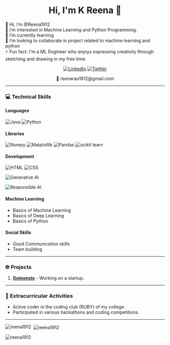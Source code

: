 <h1 align="center">Hi, I'm K Reena 👋</h1>
👋 Hi, I’m @Reena1912
<br>
👀 I’m interested in Machine Learning and Python Programming.
<br>
🌱 I’m currently learning
<br>
💞 I’m looking to collaborate in project related to machine learning and python
<br>
⚡ Fun fact: I'm a ML Engineer who enjoys expressing creativity through sketching and drawing in my free time.

<p align="center">
  <a href="https://www.linkedin.com/in/reena-k-0aa37b244/"><img src="https://img.shields.io/badge/LinkedIn-0A66C2?style=for-the-badge&logo=linkedin&logoColor=white" alt="LinkedIn"/></a>
  <a href="https://x.com/KReena1903"><img src="https://img.shields.io/badge/Twitter-1DA1F2?style=for-the-badge&logo=twitter&logoColor=white" alt="Twitter"/></a>

</p>

<p align="center">📧 reenarao1912@gmail.com </p>

---

### 💻 Technical Skills
#### Languages

![Java](https://img.shields.io/badge/Java-00599C?style=for-the-badge&logo=c%2B%2B&logoColor=white)
![Python](https://img.shields.io/badge/Python-3776AB?style=for-the-badge&logo=python&logoColor=white)

#### Libraries
![Numpy](https://img.shields.io/badge/Numpy-013243?style=for-the-badge&logo=numpy&logoColor=white)
![Matplotlib](https://img.shields.io/badge/Matplotlib-0176C1?style=for-the-badge&logo=matplotlib&logoColor=white)
![Pandas](https://img.shields.io/badge/Pandas-150458?style=for-the-badge&logo=pandas&logoColor=white)
![scikit learn](https://img.shields.io/badge/scikit%20learn-150458?style=for-the-badge&logo=pandas&logoColor=white)

#### Development
![HTML](https://img.shields.io/badge/HTML-E34F26?style=for-the-badge&logo=html5&logoColor=white)
![CSS](https://img.shields.io/badge/CSS-1572B6?style=for-the-badge&logo=css3&logoColor=white)

![Generative AI](https://img.shields.io/badge/Generative_AI-ffca28?style=for-the-badge)

![Responsible AI](https://img.shields.io/badge/Responsible_AI-ffca28?style=for-the-badge)


#### Machine Learning
- Basics of Machine Learning
- Basics of Deep Learning
- Basics of Python

#### Social Skills
- Good Communication skills
- Team building

---

### 🌐 Projects
1. **[Goinvesto](https://goinvesto.com/)** - Working on a startup.

---

### 🏅 Extracurricular Activities
- Active coder in the coding club (RUBY) of my college.
- Participated in various hackathons and coding competitions.

---
<p><img align="left" src="https://github-readme-stats.vercel.app/api/top-langs?username=reena1912&show_icons=true&locale=en&layout=compact" alt="reena1912" /></p>

<p>&nbsp;<img align="center" src="https://github-readme-stats.vercel.app/api?username=reena1912&show_icons=true&locale=en" alt="reena1912" /></p>


<p><img align="center" src="https://github-readme-streak-stats.herokuapp.com/?user=reena1912&" alt="reena1912" /></p>



